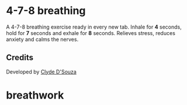 # 4-7-8 breathing
A 4-7-8 breathing exercise ready in every new tab. Inhale for **4** seconds, hold for **7** seconds and exhale for **8** seconds. Relieves stress, reduces anxiety and calms the nerves.

## Credits
Developed by [Clyde D'Souza](https://clydedsouza.net/)
# breathwork

